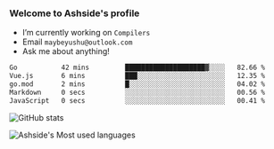 ### Welcome to Ashside's profile

- I’m currently working on `Compilers`
- Email `maybeyushu@outlook.com`
- Ask me about anything!

<!--START_SECTION:waka-->

```txt
Go           42 mins         ████████████████████▓░░░░   82.66 %
Vue.js       6 mins          ███░░░░░░░░░░░░░░░░░░░░░░   12.35 %
go.mod       2 mins          █░░░░░░░░░░░░░░░░░░░░░░░░   04.02 %
Markdown     0 secs          ░░░░░░░░░░░░░░░░░░░░░░░░░   00.56 %
JavaScript   0 secs          ░░░░░░░░░░░░░░░░░░░░░░░░░   00.41 %
```

<!--END_SECTION:waka-->

![GitHub stats](https://github-readme-stats.vercel.app/api?username=Ashside)

![Ashside's Most used languages](https://github-readme-stats.vercel.app/api/top-langs/?username=Ashside&layout=compact&hide_border=true&langs_count=10)


